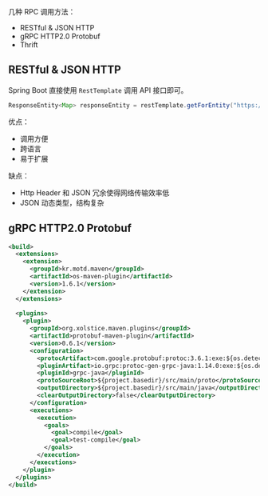 
几种 RPC 调用方法：

- RESTful & JSON HTTP
- gRPC HTTP2.0 Protobuf
- Thrift

## RESTful & JSON HTTP
Spring Boot 直接使用 `RestTemplate` 调用 API 接口即可。
```java
ResponseEntity<Map> responseEntity = restTemplate.getForEntity("https://docker.leryn.top/v2/_catalog", Map.class);
```
优点：

- 调用方便
- 跨语言
- 易于扩展

缺点：

- Http Header 和 JSON 冗余使得网络传输效率低
- JSON 动态类型，结构复杂

## gRPC HTTP2.0 Protobuf
```xml
<build>
  <extensions>
    <extension>
      <groupId>kr.motd.maven</groupId>
      <artifactId>os-maven-plugin</artifactId>
      <version>1.6.1</version>
    </extension>
  </extensions>
  
  <plugins>
    <plugin>
      <groupId>org.xolstice.maven.plugins</groupId>
      <artifactId>protobuf-maven-plugin</artifactId>
      <version>0.6.1</version>
      <configuration>
        <protocArtifact>com.google.protobuf:protoc:3.6.1:exe:${os.detected.classifier}</protocArtifact>
        <pluginArtifact>io.grpc:protoc-gen-grpc-java:1.14.0:exe:${os.detected.classifier}</pluginArtifact>
        <pluginId>grpc-java</pluginId>
        <protoSourceRoot>${project.basedir}/src/main/proto</protoSourceRoot>
        <outputDirectory>${project.basedir}/src/main/java</outputDirectory>
        <clearOutputDirectory>false</clearOutputDirectory>
      </configuration>
      <executions>
        <execution>
          <goals>
            <goal>compile</goal>
            <goal>test-compile</goal>
          </goals>
        </execution>
      </executions>
    </plugin>
  </plugins>
</build>
```
